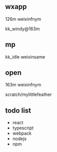 wxapp
---
126m
weixinfnym

kk_windy@163m

mp
---
kk_idle
weixinsame

open
---
163m
weixinfnym

scratch/mylittlefeather

todo list
---
- react
- typescript
- webpack
- nodejs
- npm
